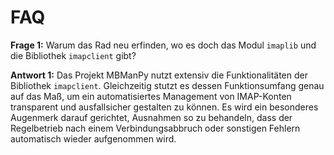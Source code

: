 # FAQ

__Frage 1:__ Warum das Rad neu erfinden, wo es doch das Modul `imaplib` und die Bibliothek `imapclient` gibt?

__Antwort 1:__ Das Projekt MBManPy nutzt extensiv die Funktionalitäten der Bibliothek `imapclient`. Gleichzeitig stutzt es dessen Funktionsumfang genau auf das Maß, um ein automatisiertes Management von IMAP-Konten transparent und ausfallsicher gestalten zu können. Es wird ein besonderes Augenmerk darauf gerichtet, Ausnahmen so zu behandeln, dass der Regelbetrieb nach einem Verbindungsabbruch oder sonstigen Fehlern automatisch wieder aufgenommen wird.
